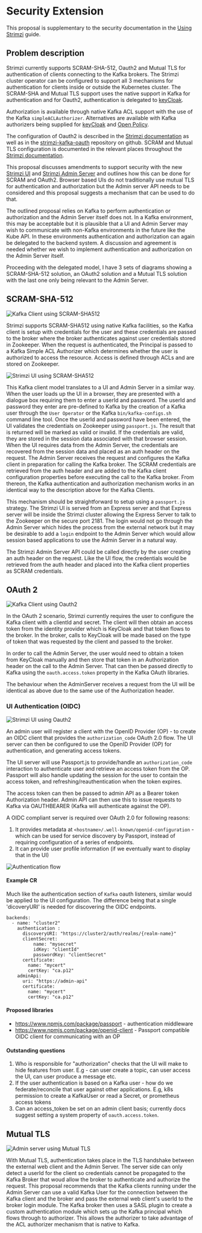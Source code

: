 # Security Extension

This proposal is supplementary to the security documentation in the [Using Strimzi](https://strimzi.io/docs/operators/latest/using.html#security-str) guide.

## Problem description
Strimzi currently supports SCRAM-SHA-512, Oauth2 and Mutual TLS for authentication of clients connecting to the Kafka brokers.
The Strimzi cluster operator can be configured to support all 3 mechanisms for authentication for clients inside or outside the Kubernetes cluster.
The SCRAM-SHA and Mutual TLS support uses the native support in Kafka for authentication and for Oauth2, authentication is delegated to [keyCloak](https://www.keycloak.org/). 

Authorization is available through native Kafka ACL support with the use of the Kafka `simpleACLAuthorizer`.
Alternatives are available with Kafka authorizers being supplied for [keyCloak](https://www.keycloak.org/) and [Open Policy](https://www.openpolicyagent.org/docs/latest/).

The configuration of Oauth2 is described in the [Strimzi documentation](https://strimzi.io/docs/operators/latest/using.html#assembly-oauth-authentication_str) as well as in the [strimzi-kafka-oauth](https://github.com/strimzi/strimzi-kafka-oauth) repository on github. SCRAM and Mutual TLS configuration is documented in the relevant places throughout the [Strimzi documentation](https://strimzi.io/documentation/).

This proposal discusses amendments to support security with the new [Strimzi UI](https://github.com/strimzi/proposals/pull/6) and [Strimzi Admin Server](https://github.com/strimzi/proposals/pull/9) and outlines how this can be done for SCRAM and OAuth2. Browser based UIs do not traditionally use mutual TLS for authentication and authorization but the Admin server API needs to be considered and this proposal suggests a mechanism that can be used to do that. 

The outlined proposal relies on Kafka to perform authentication or authorization and the Admin Server itself does not.
In a Kafka environment, this may be acceptable but it is plausible that a UI and Admin Server may wish to communicate with non-Kafka environments in the future like the Kube API.
In these environments authentication and authorization can again be delegated to the backend system.
A discussion and agreement is needed whether we wish to implement authentication and authorization on the Admin Server itself.

Proceeding with the delegated model, I have 3 sets of diagrams showing a SCRAM-SHA-512 solution, an OAuth2 solution and a Mutual TLS solution with the last one only being relevant to the Admin Server.

## SCRAM-SHA-512
![Kafka Client using SCRAM-SHA512](./images/scram-sha512-client.png)

Strimzi supports SCRAM-SHA512 using native Kafka facilities, so the Kafka client is setup with credentials for the user and these credentials are passed to the broker where the broker authenticates against user credentials stored in Zookeeper.
When the request is authenticated, the Principal is passed to a Kafka Simple ACL Authorizer which determines whether the user is authorized to access the resource.
Access is defined through ACLs and are stored on Zookeeper.

![Strimzi UI using SCRAM-SHA512](./images/scram-sha512-ui.png)

This Kafka client model translates to a UI and Admin Server in a similar way.
When the user loads up the UI in a browser, they are presented with a dialogue box requiring them to enter a userId and password.
The userId and password they enter are pre-defined to Kafka by the creation of a Kafka user through the `User Operator` or the Kafka `bin/kafka-configs.sh ` command line tool.
Once the userId and password have been entered, the UI validates the credentials on Zookeeper using `passport.js`.
The result that is returned will be marked as valid or invalid.
If the credentials are valid, they are stored in the session data associated with that browser session.
When the UI requires data from the Admin Server, the credentials are recovered from the session data and placed as an auth header on the request.
The Admin Server receives the request and configures the Kafka client in preparation for calling the Kafka broker.
The SCRAM credentials are retrieved from the auth header and are added to the Kafka client configuration properties before executing the call to the Kafka broker.
From thereon, the Kafka authentication and authorization mechanism works in an identical way to the description above for the Kafka Clients.

This mechanism should be straightforward to setup using a `passport.js` strategy.
The Strimzi UI is served from an Express server and that Express server will be inside the Strimzi cluster allowing the Express Server to talk to the Zookeeper on the secure port 2181.
The login would not go through the Admin Server which hides the process from the external network but it may be desirable to add a `login` endpoint to the Admin Server which would allow session based applications to use the Admin Server in a natural way.

The Strimzi Admin Server API could be called directly by the user creating an auth header on the request.
Like the UI flow, the credentials would be retrieved from the auth header and placed into the Kafka client properties as SCRAM credentials.

## OAuth 2

![Kafka Client using Oauth2](./images/oauth-client.png)

In the OAuth 2 scenario, Strimzi currently requires the user to configure the Kafka client with a clientId and secret.
The client will then obtain an access token from the identity provider which is KeyCloak and that token flows to the broker.
In the broker, calls to KeyCloak will be made based on the type of token that was requested by the client and passed to the broker.

In order to call the Admin Server, the user would need to obtain a token from KeyCloak manually and then store that token in an Authorization header on the call to the Admin Server. That can then be passed directly to Kafka using the `oauth.access.token` property in the Kafka OAuth libraries.

The behaviour when the AdminServer receives a request from the UI will be identical as above due to the same use of the Authorization header.

### UI Authentication (OIDC)

![Strimzi UI using Oauth2](./images/oauth-ui.png)

An admin user will register a client with the OpenID Provider (OP) - to create an OIDC client that provides the `authorization_code` OAuth 2.0 flow. The UI server can then be configured to use the OpenID Provider (OP) for authentication, and generating access tokens.

The UI server will use Passport.js to provide/handle an `authorization_code` interaction to authenticate user and retrieve an access token from the OP. Passport will also handle updating the session for the user to contain the access token, and refreshing/reauthentication when the token expires. 

The access token can then be passed to admin API as a Bearer token Authorization header. Admin API can then use this to issue requests to Kafka via OAUTHBEARER (Kafka will authenticate against the OP).

A OIDC compliant server is required over OAuth 2.0 for following reasons:
1. It provides metadata at `<hostname>/.well-known/openid-configuration` - which can be used for service discovery by Passport, instead of requiring configuration of a series of endpoints.
2. It can provide user profile information (if we eventually want to display that in the UI)

![Authentication flow](./images/009-authentication-flow.svg)

#### Example CR

Much like the authentication section of `Kafka` oauth listeners, similar would be applied to the UI configuration. The difference being that a single 'dicoveryURI' is needed for discovering the OIDC endpoints.

```
backends:
  - name: "cluster2"
    authentication :
      discoveryURI: "https://cluster2/auth/realms/{realm-name}"
      clientSecret: 
          name: "mysecret"
          idKey: "clientId"
          passwordKey: "clientSecret"
      certificate:
        name: "mycert"
        certKey: "ca.p12"
    adminApi:
      uri: "https://admin-api"
      certificate:
        name: "mycert"
        certKey: "ca.p12"

``` 

#### Proposed libraries
- https://www.npmjs.com/package/passport - authentication middleware
- https://www.npmjs.com/package/openid-client - Passport compatible OIDC client for communicating with an OP

#### Outstanding questions
1. Who is responsible for "authorization" checks that the UI will make to hide features from user. E.g - can user create a topic, can user access the UI, can user produce a message etc.
2. If the user authentication is based on a Kafka user - how do we federate/reconcile that user against other applications. E.g, k8s permission to create a KafkaUser or read a Secret, or prometheus access tokens
3. Can an access_token be set on an admin client basis; currently docs suggest setting a system property of `oauth.access.token`.

## Mutual TLS

![Admin server using Mutual TLS](./images/mtls-admin.png)

With Mutual TLS, authentication takes place in the TLS handshake between the external web client and the Admin Server.
The server side can only detect a userId for the client so credentials cannot be propagated to the Kafka Broker that woud allow the broker to authenticate and authorize the request.
This proposal recommends that the Kafka clients running under the Admin Server can use a valid Kafka User for the connection between the Kafka client and the broker and pass the external web client's userId to the broker login module.
The Kafka broker then uses a SASL plugin to create a custom authentication module which sets up the Kafka principal which flows through to authorizer.
This allows the authorizer to take advantage of the ACL authorizer mechanism that is native to Kafka.
